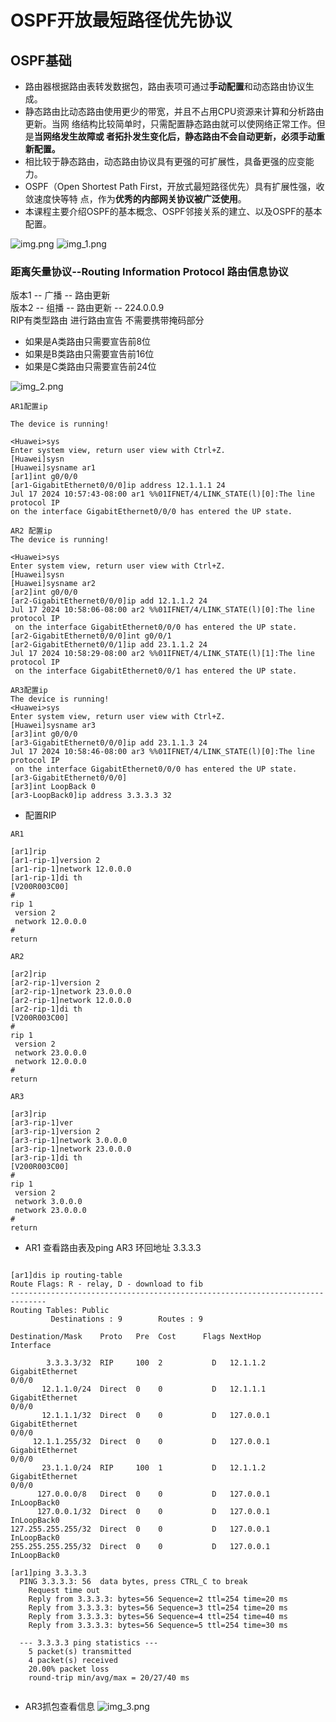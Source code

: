 # OSPF开放最短路径优先协议
## OSPF基础

- 路由器根据路由表转发数据包，路由表项可通过**手动配置**和动态路由协议生成。
- 静态路由比动态路由使用更少的带宽，并且不占用CPU资源来计算和分析路由更新。当网
络结构比较简单时，只需配置静态路由就可以使网络正常工作。但是**当网络发生故障或
者拓扑发生变化后，静态路由不会自动更新，必须手动重新配置。**
- 相比较于静态路由，动态路由协议具有更强的可扩展性，具备更强的应变能力。
- OSPF（Open Shortest Path First，开放式最短路径优先）具有扩展性强，收敛速度快等特
点，作为**优秀的内部网关协议被广泛使用**。
- 本课程主要介绍OSPF的基本概念、OSPF邻接关系的建立、以及OSPF的基本配置。

![img.png](screenshoot/img.png)
![img_1.png](screenshoot/img_1.png)

### 距离矢量协议--Routing Information Protocol 路由信息协议
版本1 -- 广播 -- 路由更新  
版本2 -- 组播 -- 路由更新 -- 224.0.0.9  
RIP有类型路由 进行路由宣告 不需要携带掩码部分  
- 如果是A类路由只需要宣告前8位  
- 如果是B类路由只需要宣告前16位  
- 如果是C类路由只需要宣告前24位  
  
 ![img_2.png](screenshoot/img_2.png)
 ``` 
AR1配置ip

The device is running!

<Huawei>sys
Enter system view, return user view with Ctrl+Z.
[Huawei]sysn	
[Huawei]sysname ar1
[ar1]int g0/0/0
[ar1-GigabitEthernet0/0/0]ip address 12.1.1.1 24
Jul 17 2024 10:57:43-08:00 ar1 %%01IFNET/4/LINK_STATE(l)[0]:The line protocol IP
 on the interface GigabitEthernet0/0/0 has entered the UP state. 
```

```
AR2 配置ip
The device is running!

<Huawei>sys
Enter system view, return user view with Ctrl+Z.
[Huawei]sysn	
[Huawei]sysname ar2
[ar2]int g0/0/0
[ar2-GigabitEthernet0/0/0]ip add 12.1.1.2 24
Jul 17 2024 10:58:06-08:00 ar2 %%01IFNET/4/LINK_STATE(l)[0]:The line protocol IP
 on the interface GigabitEthernet0/0/0 has entered the UP state. 
[ar2-GigabitEthernet0/0/0]int g0/0/1
[ar2-GigabitEthernet0/0/1]ip add 23.1.1.2 24
Jul 17 2024 10:58:29-08:00 ar2 %%01IFNET/4/LINK_STATE(l)[1]:The line protocol IP
 on the interface GigabitEthernet0/0/1 has entered the UP state. 
```

```
AR3配置ip
The device is running!
<Huawei>sys
Enter system view, return user view with Ctrl+Z.
[Huawei]sysname ar3
[ar3]int g0/0/0
[ar3-GigabitEthernet0/0/0]ip add 23.1.1.3 24
Jul 17 2024 10:58:46-08:00 ar3 %%01IFNET/4/LINK_STATE(l)[0]:The line protocol IP
 on the interface GigabitEthernet0/0/0 has entered the UP state. 
[ar3-GigabitEthernet0/0/0]
[ar3]int LoopBack 0
[ar3-LoopBack0]ip address 3.3.3.3 32
```
- 配置RIP
```
AR1

[ar1]rip
[ar1-rip-1]version 2
[ar1-rip-1]network 12.0.0.0
[ar1-rip-1]di th
[V200R003C00]
#
rip 1
 version 2
 network 12.0.0.0
#
return
```
```
AR2

[ar2]rip
[ar2-rip-1]version 2
[ar2-rip-1]network 23.0.0.0
[ar2-rip-1]network 12.0.0.0
[ar2-rip-1]di th
[V200R003C00]
#
rip 1
 version 2
 network 23.0.0.0
 network 12.0.0.0
#
return
```
```
AR3

[ar3]rip
[ar3-rip-1]ver	
[ar3-rip-1]version 2
[ar3-rip-1]network 3.0.0.0
[ar3-rip-1]network 23.0.0.0
[ar3-rip-1]di th
[V200R003C00]
#
rip 1
 version 2
 network 3.0.0.0
 network 23.0.0.0
#
return

```
- AR1 查看路由表及ping AR3 环回地址 3.3.3.3
```

[ar1]dis ip routing-table 
Route Flags: R - relay, D - download to fib
------------------------------------------------------------------------------
Routing Tables: Public
         Destinations : 9        Routes : 9        

Destination/Mask    Proto   Pre  Cost      Flags NextHop         Interface

        3.3.3.3/32  RIP     100  2           D   12.1.1.2        GigabitEthernet
0/0/0
       12.1.1.0/24  Direct  0    0           D   12.1.1.1        GigabitEthernet
0/0/0
       12.1.1.1/32  Direct  0    0           D   127.0.0.1       GigabitEthernet
0/0/0
     12.1.1.255/32  Direct  0    0           D   127.0.0.1       GigabitEthernet
0/0/0
       23.1.1.0/24  RIP     100  1           D   12.1.1.2        GigabitEthernet
0/0/0
      127.0.0.0/8   Direct  0    0           D   127.0.0.1       InLoopBack0
      127.0.0.1/32  Direct  0    0           D   127.0.0.1       InLoopBack0
127.255.255.255/32  Direct  0    0           D   127.0.0.1       InLoopBack0
255.255.255.255/32  Direct  0    0           D   127.0.0.1       InLoopBack0

[ar1]ping 3.3.3.3
  PING 3.3.3.3: 56  data bytes, press CTRL_C to break
    Request time out
    Reply from 3.3.3.3: bytes=56 Sequence=2 ttl=254 time=20 ms
    Reply from 3.3.3.3: bytes=56 Sequence=3 ttl=254 time=20 ms
    Reply from 3.3.3.3: bytes=56 Sequence=4 ttl=254 time=40 ms
    Reply from 3.3.3.3: bytes=56 Sequence=5 ttl=254 time=30 ms

  --- 3.3.3.3 ping statistics ---
    5 packet(s) transmitted
    4 packet(s) received
    20.00% packet loss
    round-trip min/avg/max = 20/27/40 ms


```
- AR3抓包查看信息
![img_3.png](screenshoot/img_3.png)
